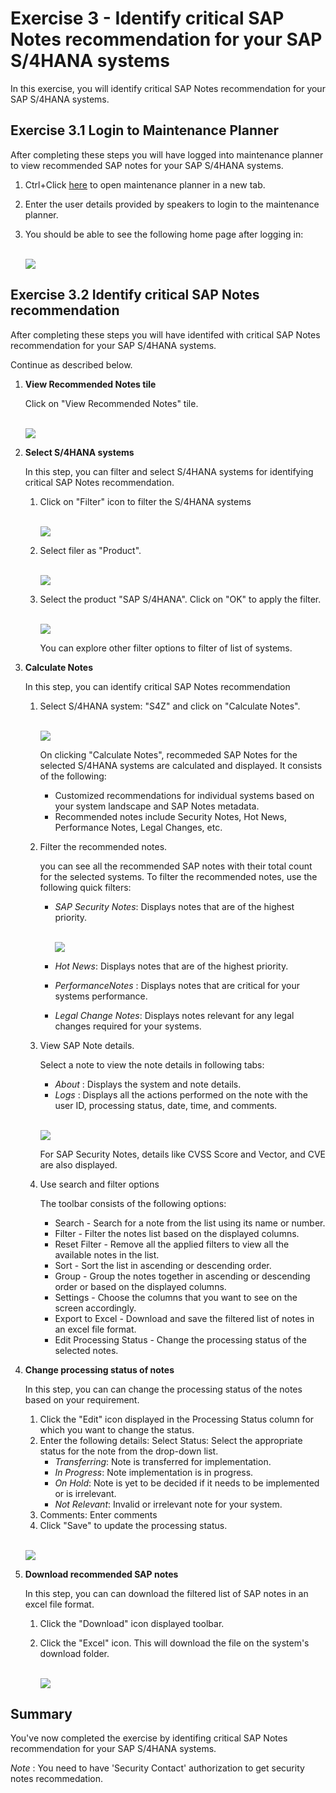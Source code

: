 # Exercise 3 - Identify critical SAP Notes recommendation for your SAP S/4HANA systems

In this exercise, you will identify critical SAP Notes recommendation for your SAP S/4HANA systems.

## Exercise 3.1 Login to Maintenance Planner

After completing these steps you will have logged into maintenance planner to view recommended SAP notes for your SAP S/4HANA systems.

1. Ctrl+Click <a href="https://maintenanceplanner.cfapps.eu10.hana.ondemand.com" target="_blank">here</a> to open maintenance planner in a new tab.

2. Enter the user details provided by speakers to login to the maintenance planner.

3. You should be able to see the following home page after logging in:

   <br>![](/exercises/ex1/images/mp_027.png)</i>

## Exercise 3.2 Identify critical SAP Notes recommendation

After completing these steps you will have identifed with critical SAP Notes recommendation for your SAP S/4HANA systems.

Continue as described below.

1. <b> View Recommended Notes tile </b>

   Click on "View Recommended Notes" tile.

   <br>![](/exercises/ex3/images/mp_301.png)</i>

2. <b> Select S/4HANA systems </b>

   In this step, you can filter and select S/4HANA systems for identifying critical SAP Notes recommendation.

   1. Click on "Filter" icon to filter the S/4HANA systems

      <br>![](/exercises/ex3/images/mp_302.png)</i>

   2. Select filer as "Product".

      <br>![](/exercises/ex3/images/mp_303.png)</i>

   3. Select the product "SAP S/4HANA". Click on "OK" to apply the filter.

      <br>![](/exercises/ex3/images/mp_304.png)</i>

      You can explore other filter options to filter of list of systems.

3. <b> Calculate Notes </b>

   In this step, you can identify critical SAP Notes recommendation

   1. Select S/4HANA system: "S4Z" and click on "Calculate Notes".

      <br>![](/exercises/ex3/images/mp_305.png)</i>

      On clicking "Calculate Notes", recommeded SAP Notes for the selected S/4HANA systems are calculated and displayed. It consists of the following:

      - Customized recommendations for individual systems based on your system landscape and SAP Notes metadata.
      - Recommended notes include Security Notes, Hot News, Performance Notes, Legal Changes, etc.

   2. Filter the recommended notes.

      you can see all the recommended SAP notes with their total count for the selected systems. To filter the recommended notes, use the following quick filters:

      - <i>SAP Security Notes</i>: Displays notes that are of the highest priority.

        <br>![](/exercises/ex3/images/mp_306.png)</i>

      - <i>Hot News</i>: Displays notes that are of the highest priority.
      - <i>PerformanceNotes </i>: Displays notes that are critical for your systems performance.
      - <i>Legal Change Notes</i>: Displays notes relevant for any legal changes required for your systems.

   3. View SAP Note details.

      Select a note to view the note details in following tabs:

      - <i> About </i>: Displays the system and note details.
      - <i> Logs </i>: Displays all the actions performed on the note with the user ID, processing status, date, time, and comments.

      <br>![](/exercises/ex3/images/mp_307.png)</i>

      For SAP Security Notes, details like CVSS Score and Vector, and CVE are also displayed.

   4. Use search and filter options

      The toolbar consists of the following options:

      - Search - Search for a note from the list using its name or number.
      - Filter - Filter the notes list based on the displayed columns.
      - Reset Filter - Remove all the applied filters to view all the available notes in the list.
      - Sort - Sort the list in ascending or descending order.
      - Group - Group the notes together in ascending or descending order or based on the displayed columns.
      - Settings - Choose the columns that you want to see on the screen accordingly.
      - Export to Excel - Download and save the filtered list of notes in an excel file format.
      - Edit Processing Status - Change the processing status of the selected notes.

4. <b> Change processing status of notes </b>

   In this step, you can can change the processing status of the notes based on your requirement.

   1. Click the "Edit" icon displayed in the Processing Status column for which you want to change the status.
   2. Enter the following details:
      Select Status: Select the appropriate status for the note from the drop-down list.
      - <i>Transferring</i>: Note is transferred for implementation.
      - <i>In Progress</i>: Note implementation is in progress.
      - <i>On Hold</i>: Note is yet to be decided if it needs to be implemented or is irrelevant.
      - <i>Not Relevant</i>: Invalid or irrelevant note for your system.
   3. Comments: Enter comments
   4. Click "Save" to update the processing status.

   <br>![](/exercises/ex3/images/mp_308.png)</i>

5. <b> Download recommended SAP notes </b>

   In this step, you can can download the filtered list of SAP notes in an excel file format.

   1. Click the "Download" icon displayed toolbar.
   2. Click the "Excel" icon.
      This will download the file on the system's download folder.

      <br>![](/exercises/ex3/images/mp_309.png)</i>

## Summary

You've now completed the exercise by identifing critical SAP Notes recommendation for your SAP S/4HANA systems.

<i> Note </i>: You need to have 'Security Contact' authorization to get security notes recommedation.
